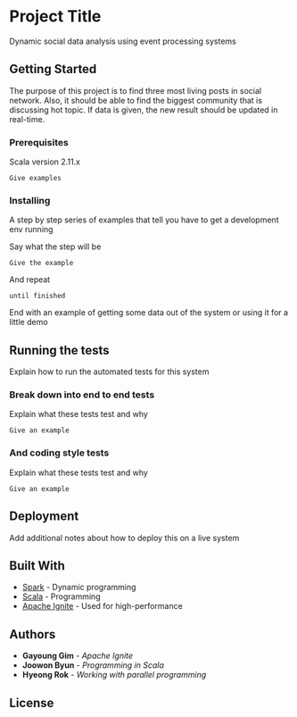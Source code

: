 # Project Title

Dynamic social data analysis using event processing systems

## Getting Started

The purpose of this project is to find three most living posts in social network. Also, it should be able to find the biggest community that is discussing hot topic. If data is given, the new result should be updated in real-time.

### Prerequisites

Scala version 2.11.x

```
Give examples
```

### Installing

A step by step series of examples that tell you have to get a development env running

Say what the step will be

```
Give the example
```

And repeat

```
until finished
```

End with an example of getting some data out of the system or using it for a little demo

## Running the tests

Explain how to run the automated tests for this system

### Break down into end to end tests

Explain what these tests test and why

```
Give an example
```

### And coding style tests

Explain what these tests test and why

```
Give an example
```

## Deployment

Add additional notes about how to deploy this on a live system

## Built With

* [Spark](https://spark.apache.org/) - Dynamic programming
* [Scala](https://www.scala-lang.org/) - Programming
* [Apache Ignite](https://ignite.apache.org/) - Used for high-performance


## Authors

* **Gayoung Gim** - *Apache Ignite*
* **Joowon Byun** - *Programming in Scala*
* **Hyeong Rok** - *Working with parallel programming*


## License
